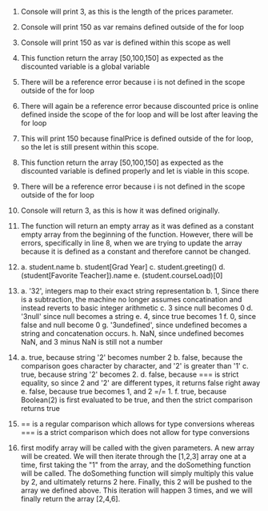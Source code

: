 1. Console will print 3, as this is the length of the prices parameter.
2. Console will print 150 as var remains defined outside of the for loop
3. Console will print 150 as var is defined within this scope as well
4. This function return the array [50,100,150] as expected as the discounted variable is a global variable
5. There will be a reference error because i is not defined in the scope outside of the for loop
6. There will again be a reference error because discounted price is online defined inside the scope of the for loop and will be lost after leaving the for loop
7. This will print 150 because finalPrice is defined outside of the for loop, so the let is still present within this scope.
8. This function return the array [50,100,150] as expected as the discounted variable is defined properly and let is viable in this scope.
9. There will be a reference error because i is not defined in the scope outside of the for loop
10. Console will return 3, as this is how it was defined originally. 
11. The function will return an empty array as it was defined as a constant empty array from the beginning of the function. However, there will be errors, specifically in line 8, when we are trying to update the array because it is defined as a constant and therefore cannot be changed.
12. a. student.name
    b. student[Grad Year]
    c. student.greeting()
    d. (student[Favorite Teacher]).name
    e. (student.courseLoad)[0]

13. a. '32',  integers map to their exact string representation
    b. 1, Since there is a subtraction, the machine no longer assumes concatination and instead reverts to basic integer arithmetic
    c. 3 since null becomes 0
    d. '3null' since null becomes a string
    e. 4, since true becomes 1
    f. 0, since false and null become 0
    g. '3undefined', since undefined becomes a string and concatenation occurs.
    h. NaN, since undefined becomes NaN, and 3 minus NaN is still not a number

14. a. true, because string '2' becomes number 2
    b. false, because the comparison goes character by character, and '2' is greater than '1'
    c. true, because string '2' becomes 2.
    d. false, because === is strict equality, so since 2 and '2' are different types, it returns false right away
    e. false, because true becomes 1, and 2 =/= 1.
    f. true, because Boolean(2) is first evaluated to be true, and then the strict comparison returns true

15. == is a regular comparison which allows for type conversions whereas === is a strict comparison which does not allow for type conversions

17. first modify array will be called with the given parameters. A new array will be created. We will then iterate through the [1,2,3] array one at a time, first taking the "1" from the array, and the doSomething function will be called. The doSomething function will simply multiply this value by 2, and ultimately returns 2 here. Finally, this 2 will be pushed to the array we defined above. This iteration will happen 3 times, and we will finally return the array [2,4,6].
